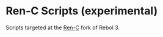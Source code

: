 Ren-C Scripts (experimental)
============================

Scripts targeted at the [Ren-C](https://github.com/metaeducation/ren-c) fork of Rebol 3.
